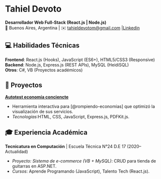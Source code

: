 

# Tahiel Devoto  
**Desarrollador Web Full-Stack (React.js | Node.js)**  
📍 Buenos Aires, Argentina | ✉️ [tahieldevotom@gmail.com](mailto:tahieldevotom@gmail.com) |[Linkedin](https://www.linkedin.com/in/tahiel-devoto/)  

## 💻 Habilidades Técnicas  
**Frontend**: React.js (Hooks), JavaScript (ES6+), HTML5/CSS3 (Responsive)  
**Backend**: Node.js, Express.js (REST APIs), MySQL (HeidiSQL)  
**Otros**: C#, VB (Proyectos académicos)  

## 🚀 Proyectos  
**[Autotest economía conciencte](https://rompiendo-economias.vercel.app/)**  
- Herramienta interactiva para [@rompiendo-economias] que optimizó la visualización de sus servicios.  
- *Tecnologías*:HTML, CSS, JavaScript, Express.js, PDFKit.js.  

## 🎓 Experiencia Académica  
**Tecnicatura en Computación** | Escuela Técnica N°24 D.E 17 (2020–Actualidad)  
- *Proyecto: Sistema de e-commerce (VB + MySQL)*: CRUD para tienda de guitarras en ASP.NET.  
- *Cursos*: Aprende Programando (JavaScript), Talento Tech (React.js).  

<!--
**Tahield16/Tahield16** is a ✨ _special_ ✨ repository because its `README.md` (this file) appears on your GitHub profile.

Here are some ideas to get you started:

- 🔭 I’m currently working on ...
- 🌱 I’m currently learning ...
- 👯 I’m looking to collaborate on ...
- 🤔 I’m looking for help with ...
- 💬 Ask me about ...
- 📫 How to reach me: ...
- 😄 Pronouns: ...
- ⚡ Fun fact: ...
-->

